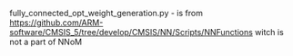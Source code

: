 fully_connected_opt_weight_generation.py - is from https://github.com/ARM-software/CMSIS_5/tree/develop/CMSIS/NN/Scripts/NNFunctions witch is not a part of NNoM